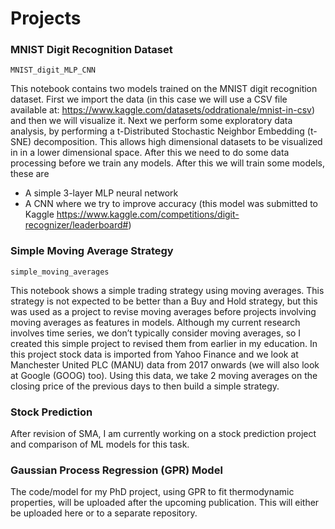 # Projects

### MNIST Digit Recognition Dataset

`MNIST_digit_MLP_CNN`

This notebook contains two models trained on the MNIST digit recognition dataset. First we import the data (in this case we will use a CSV file available at: https://www.kaggle.com/datasets/oddrationale/mnist-in-csv) and then we will visualize it. Next we perform some exploratory data analysis, by performing a t-Distributed Stochastic Neighbor Embedding (t-SNE) decomposition. This allows high dimensional datasets to be visualized in in a lower dimensional space. After this we need to do some data processing before we train any models. After this we will train some models, these are

- A simple 3-layer MLP neural network
- A CNN where we try to improve accuracy (this model was submitted to Kaggle https://www.kaggle.com/competitions/digit-recognizer/leaderboard#)

### Simple Moving Average Strategy

`simple_moving_averages`

This notebook shows a simple trading strategy using moving averages. This strategy is not expected to be better than a Buy and Hold strategy, but this was used as a project to revise moving averages before projects involving moving averages as features in models. Although my current research involves time series, we don’t typically consider moving averages, so I created this simple project to revised them from earlier in my education. In this project stock data is imported from Yahoo Finance and we look at Manchester United PLC (MANU) data from 2017 onwards (we will also look at Google (GOOG) too). Using this data, we take 2 moving averages on the closing price of the previous days to then build a simple strategy.

### Stock Prediction 

After revision of SMA, I am currently working on a stock prediction project and comparison of ML models for this task. 

### Gaussian Process Regression (GPR) Model 
The code/model for my PhD project, using GPR to fit thermodynamic properties, will be uploaded after the upcoming publication. This will either be uploaded here or to a separate repository.
